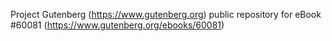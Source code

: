 Project Gutenberg (https://www.gutenberg.org) public repository for eBook #60081 (https://www.gutenberg.org/ebooks/60081)
